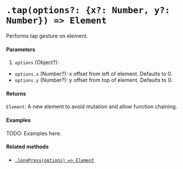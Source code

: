 # `.tap(options?: {x?: Number, y?: Number}) => Element`

Performs tap gesture on element.

#### Parameters

1. `options` (Object?):
  - `options.x` (Number?): x offset from left of element. Defaults to 0.
  - `options.y` (Number?): y offset from top of element. Defaults to 0.

#### Returns

`Element`: A new element to avoid mutation and allow function chaining.

#### Examples

TODO: Examples here.

#### Related methods


- [`.longPress(options) => Element`](./longPress.md)
